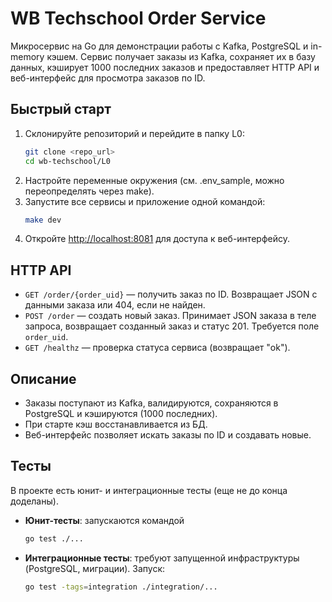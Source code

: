 # WB Techschool Order Service

Микросервис на Go для демонстрации работы с Kafka, PostgreSQL и in-memory кэшем. Сервис получает заказы из Kafka, сохраняет их в базу данных, кэширует 1000 последних заказов и предоставляет HTTP API и веб-интерфейс для просмотра заказов по ID.

## Быстрый старт

1. Склонируйте репозиторий и перейдите в папку L0:
   ```sh
   git clone <repo_url>
   cd wb-techschool/L0
   ```
2. Настройте переменные окружения (см. .env_sample, можно переопределять через make).
3. Запустите все сервисы и приложение одной командой:
   ```sh
   make dev
   ```
4. Откройте [http://localhost:8081](http://localhost:8081) для доступа к веб-интерфейсу.

## HTTP API

- `GET /order/{order_uid}` — получить заказ по ID. Возвращает JSON с данными заказа или 404, если не найден.
- `POST /order` — создать новый заказ. Принимает JSON заказа в теле запроса, возвращает созданный заказ и статус 201. Требуется поле `order_uid`.
- `GET /healthz` — проверка статуса сервиса (возвращает "ok").

## Описание
- Заказы поступают из Kafka, валидируются, сохраняются в PostgreSQL и кэшируются (1000 последних).
- При старте кэш восстанавливается из БД.
- Веб-интерфейс позволяет искать заказы по ID и создавать новые.

## Тесты

В проекте есть юнит- и интеграционные тесты (еще не до конца доделаны).

- **Юнит-тесты**: запускаются командой
  ```sh
  go test ./...
  ```
- **Интеграционные тесты**: требуют запущенной инфраструктуры (PostgreSQL, миграции). Запуск:
  ```sh
  go test -tags=integration ./integration/...
  ```
